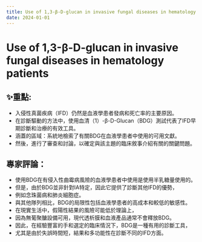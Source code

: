 ```yaml
---
title: Use of 1,3-β-D-glucan in invasive fungal diseases in hematology patients
date: 2024-01-01
---
```

# Use of 1,3-β-D-glucan in invasive fungal diseases in hematology patients

## ✨重點:
- 入侵性真菌疾病（IFD）仍然是血液學患者發病和死亡率的主要原因。
- 在診斷驅動的方法中，使用血清（1）-β-D-Glucan（BDG）測試代表了IFD早期診斷和治療的有效工具。
- 涵蓋的區域：系統地檢索了有關BDG在血液學患者中使用的可用文獻。
- 然後，進行了審查和討論，以確定與該主題的臨床敘事介紹有關的關鍵問題。

## 專家評論：
- 使用BDG在有侵入性曲霉病風險的血液學患者中使用是使用半乳糖量使用的。
- 但是，由於BDG並非針對IA特定，因此它提供了診斷其他IFD的優勢，
- 例如念珠菌病和肺炎細胞症。
- 與其他隊列相比，BDG的局限性包括血液學患者的高成本和較低的敏感性。
- 在現實生活中，假陽性結果的風險可能低於理論上，
- 因為無葡聚醣設備可用，現代透析膜和血液產品通常不會釋放BDG。
- 因此，在經驗豐富的手和選定的臨床情況下，BDG是一種有用的診斷工具，
- 尤其是由於失誤時間短，結果和多功能性在診斷不同的IFD方面。
